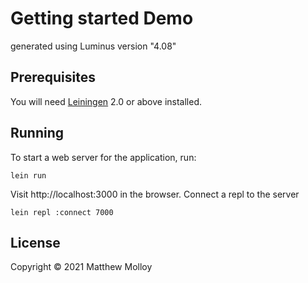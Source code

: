 # Getting started Demo

generated using Luminus version "4.08"

## Prerequisites

You will need [Leiningen][1] 2.0 or above installed.

[1]: https://github.com/technomancy/leiningen

## Running

To start a web server for the application, run:

    lein run 

Visit http://localhost:3000 in the browser.  Connect a repl to the server

    lein repl :connect 7000

## License

Copyright © 2021 Matthew Molloy
